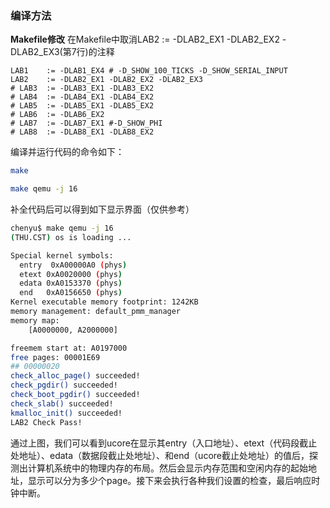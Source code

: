 ### 编译方法

**Makefile修改**
在Makefile中取消LAB2	:= -DLAB2_EX1 -DLAB2_EX2 -DLAB2_EX3(第7行)的注释
```
LAB1	:= -DLAB1_EX4 # -D_SHOW_100_TICKS -D_SHOW_SERIAL_INPUT
LAB2	:= -DLAB2_EX1 -DLAB2_EX2 -DLAB2_EX3
# LAB3	:= -DLAB3_EX1 -DLAB3_EX2
# LAB4	:= -DLAB4_EX1 -DLAB4_EX2
# LAB5	:= -DLAB5_EX1 -DLAB5_EX2
# LAB6	:= -DLAB6_EX2
# LAB7	:= -DLAB7_EX1 #-D_SHOW_PHI
# LAB8	:= -DLAB8_EX1 -DLAB8_EX2
```

编译并运行代码的命令如下：
```bash
make

make qemu -j 16
```
补全代码后可以得到如下显示界面（仅供参考）
```bash
chenyu$ make qemu -j 16
(THU.CST) os is loading ...

Special kernel symbols:
  entry  0xA00000A0 (phys)
  etext 0xA0020000 (phys)
  edata 0xA0153370 (phys)
  end   0xA0156650 (phys)
Kernel executable memory footprint: 1242KB
memory management: default_pmm_manager
memory map:
    [A0000000, A2000000]

freemem start at: A0197000
free pages: 00001E69
## 00000020
check_alloc_page() succeeded!
check_pgdir() succeeded!
check_boot_pgdir() succeeded!
check_slab() succeeded!
kmalloc_init() succeeded!
LAB2 Check Pass!
```
通过上图，我们可以看到ucore在显示其entry（入口地址）、etext（代码段截止处地址）、edata（数据段截止处地址）、和end（ucore截止处地址）的值后，探测出计算机系统中的物理内存的布局。然后会显示内存范围和空闲内存的起始地址，显示可以分为多少个page。接下来会执行各种我们设置的检查，最后响应时钟中断。
